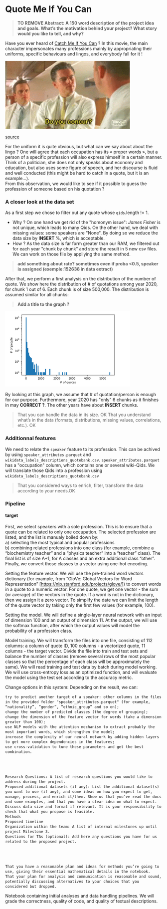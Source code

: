 # Quote Me If You Can

>**TO REMOVE Abstract: A 150 word description of the project idea and goals. What’s the motivation behind your project? What story would you like to tell, and why?**

Have you ever heard of [Catch Me If You Can](https://en.wikipedia.org/wiki/Catch_Me_If_You_Can) ? In this movie, the main character impersonates many professions mainly by appropriating their uniforms, specific behaviours and lingos, and everybody fall for it !  

<img title="Do you concur ?" width="400px" src="img/tenor.gif">

[source](https://media1.tenor.com/images/24eba459fc0a6e19c4d2d60ed678e2f9/tenor.gif?itemid=7219821)

For the uniform it is quite obvious, but what can we say about about the lingo ? One will agree that each occupation has its « proper words », but a person of a specific profession will also express himself in a certain manner. Think of a politician, she does not only speaks about economy and education, but also uses some figure of speech, and her discourse is fluid and well conducted (this might be hard to catch in a quote, but it is an example…).  
From this observation, we would like to see if it possible to guess the profession of someone based on his quotation ?

### A closer look at the data set 

As a first step we chose to filter out any quote whose `qids`.length != 1. 
* Why ? On one hand we get rid of the "homonym issue": _James Fisher_ is not unique, which leads to many Qids. On the other hand, we deal with missing values: some speakers are "None".  By doing so we reduce the data size by **INSERT** %, which is acceptable.
* How ? As the data size is far form greater than our RAM, we filtered out for each year "chunk by chunk" and store the result in 5 new csv files. We can work on those file by appliying the same method.
>**add something about rate? sometimes even if proba <0.5, speaker is assigned (exemple:152638 in data extract)**

After that, we perform a first analysis on the distribution of the number of quote. We show here the distribution of # of quotations among year 2020, for chunk 1 out of 6. Each chunk is of size 500,000. The distribution is assumed similar for all chunks: 

> **Add a title to the graph ?**

<img title="2020: first 500000 quotes" width="400px" src="img/2020first500000.PNG">

By looking at this graph, we assume that # of quotation/person is enough for our purpose. Furthermore, year 2020 has "only" 6 chunks as it finishes in may **CORRECT ?**. The other years have about **INSERT** chunks.

>That you can handle the data in its size. OK
>That you understand what’s in the data (formats, distributions, missing values, correlations, etc.). OK

### Additionnal features

We need to relate the `speaker` feature to its profession. This can be achived by using `speaker_attributes.parquet` and `wikidata_labels_descriptions_quotebank.csv`. `speaker_attributes.parquet` has a "occupation" column, which contains one or several wiki-Qids. We will translate those Qids into a profession using `wikidata_labels_descriptions_quotebank.csv`

>That you considered ways to enrich, filter, transform the data according to your needs.OK 

### Pipeline
#### target
First, we select speakers with a sole profession. This is to ensure that a quote can be related to only one occupation. The selected profession are listed, and the list is manualy boiled down by:  
 a) selecting the most typical and popular professions  
 b) combining related professions into one class (for example, combine a “biochemistry teacher” and a “physics teacher” into a “teacher” class).
The final list is of size A+1, for A classes and an extra additional class “other”. Finally, we convert those classes to a vector using one-hot encoding.

Setting the feature vector. We will use the pre-trained word vectors dictionary (for example, from “GloVe: Global Vectors for Word Representation” [https://nlp.stanford.edu/projects/glove/]) to convert words in a quote to a numeric vector. For one quote, we get one vector - the sum (or average) of the vectors in the quote. If a word is not in the dictionary, then we assign it a zero vector. To simplify the date we can limit the length of the quote vector by taking only the first few values (for example, 100).

Setting the model. We will define a single-layer neural network with an input of dimension 100 and an output of dimension 11. At the output, we will use the softmax function, after which the output values will model the probability of a profession class.

Model training. We will transform the files into one file, consisting of 112 columns: a column of quote ID, 100 columns - a vectorized quote, 11 columns - the target vector. Divide the file into train and test sets and balance the number of classes (remove several rows of the most popular classes so that the percentage of each class will be approximately the same). We will read training and test data by batch during model working. We will use cross-entropy loss as an optimized function, and will evaluate the model using the test set according to the accuracy metric.

Change options in this system: Depending on the result, we can:

    try to predict another target of a speaker: other columns in the files in the provided folder "speaker_attributes.parquet" (for example, “nationality”, “gender”, “ethnic_group” and so on);
    change the number of predicted classes (the degree of grouping);
    change the dimension of the feature vector for words (take a dimension greater than 100);
    use NLP models with the attention mechanism to extract probably the most important words, which strengthen the model;
    increase the complexity of our neural network by adding hidden layers to get more complex dependencies in the features;
    use cross-validation to tune these parameters and get the best combination.




    Research Questions: A list of research questions you would like to address during the project.
    Proposed additional datasets (if any): List the additional dataset(s) you want to use (if any), and some ideas on how you expect to get, manage, process, and enrich it/them. Show us that you’ve read the docs and some examples, and that you have a clear idea on what to expect. Discuss data size and format if relevant. It is your responsibility to check that what you propose is feasible.
    Methods
    Proposed timeline
    Organization within the team: A list of internal milestones up until project Milestone 3.
    Questions for TAs (optional): Add here any questions you have for us related to the proposed project.
    
    
    
    
    That you have a reasonable plan and ideas for methods you’re going to use, giving their essential mathematical details in the notebook.
    That your plan for analysis and communication is reasonable and sound, potentially discussing alternatives to your choices that you considered but dropped.


Notebook containing initial analyses and data handling pipelines. We will grade the correctness, quality of code, and quality of textual descriptions.
